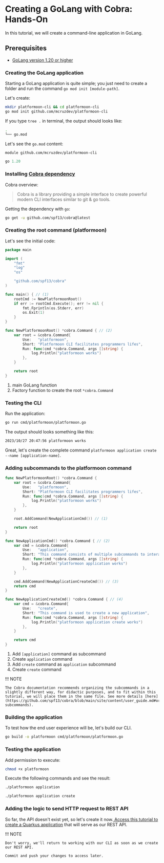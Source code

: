 # Creating a GoLang with Cobra: Hands-On

In this tutorial, we will create a command-line application in GoLang.

## Prerequisites

- [GoLang version 1.20 or higher](https://go.dev/doc/install)

### Creating the GoLang application

Starting a GoLang application is quite simple; you just need to create a folder and run the command `go mod init [module-path]`.

Let's create:

```bash
mkdir platformoon-cli && cd platformoon-cli
go mod init github.com/mcruzdev/platformoon-cli
```

If you type `tree .` in terminal, the output should looks like:

```bash
.
└── go.mod
```

Let's see the `go.mod` content:

```mod
module github.com/mcruzdev/platformoon-cli

go 1.20
```

### Installing [Cobra dependency](https://github.com/spf13/cobra)

Cobra overview:

> Cobra is a library providing a simple interface to create powerful modern CLI interfaces similar to git & go tools.

Getting the dependency with `go`:

```bash
go get -u github.com/spf13/cobra@latest
```

### Creating the root command (platformoon)

Let's see the initial code:

``` go
package main

import (
	"fmt"
	"log"
	"os"

	"github.com/spf13/cobra"
)

func main() { // (1)
	rootCmd := NewPlatformoonRoot()
	if err := rootCmd.Execute(); err != nil {
		fmt.Fprintln(os.Stderr, err)
		os.Exit(1)
	}
}

func NewPlatformoonRoot() *cobra.Command { // (2)
	var root = &cobra.Command{
		Use:   "platformoon",
		Short: "Platformoon CLI facilitates programmers lifes",
		Run: func(cmd *cobra.Command, args []string) {
			log.Println("platformoon works")
		},
	}

	return root
}
```

1.  main GoLang function
2.  Factory function to create the root `*cobra.Command`

### Testing the CLI

Run the application:

```bash
go run cmd/platformoon/platformoon.go
```

The output should looks something like this:

```bash
2023/10/27 20:47:56 platformoon works
```

Great, let's create the complete command `platformoon application create --name [application-name]`.

### Adding subcommands to the platformoon command

```go
func NewPlatformoonRoot() *cobra.Command {
	var root = &cobra.Command{
		Use:   "platformoon",
		Short: "Platformoon CLI facilitates programmers lifes",
		Run: func(cmd *cobra.Command, args []string) {
			log.Println("platformoon works")
		},
	}

	root.AddCommand(NewApplicationCmd()) // (1)

	return root
}

func NewApplicationCmd() *cobra.Command { // (2)
	var cmd = &cobra.Command{
		Use:   "application",
		Short: "This command consists of multiple subcommands to interact with applications",
		Run: func(cmd *cobra.Command, args []string) {
			log.Println("platformoon application works")
		},
	}

	cmd.AddCommand(NewApplicationCreateCmd()) // (3)
	return cmd
}

func NewApplicationCreateCmd() *cobra.Command { // (4)
	var cmd = &cobra.Command{
		Use:   "create",
		Short: "This command is used to create a new application",
		Run: func(cmd *cobra.Command, args []string) {
			log.Println("platformoon application create works")
		},
	}

	return cmd
}

```

1.	Add `[application]` command as subcommand
2.	Create `application` command
3.	Add `create` command as `application` subcommand
4.	Create `create` command 

!!! NOTE

	The Cobra documentation recommends organizing the subcommands in a slightly different way, for didactic purposes, and to fit within this tutorial, we will place them in the same file. See more details [here](https://github.com/spf13/cobra/blob/main/site/content/user_guide.md#organizing-subcommands).

### Building the application

To test how the end user experience will be, let's build our CLI.

```bash
go build -o platformoon cmd/platformoon/platformoon.go 
```

### Testing the application

Add permission to execute:

```bash
chmod +x platformoon
```

Execute the following commands and see the result:

```bash
./platformoon application
```

```bash
./platformoon application create
```

### Adding the logic to send HTTP request to REST API

So far, the API doesn't exist yet, so let's create it now.[ Access this tutorial to create a Quarkus application](/tutorials/creating-a-quarkus-rest-api) that will serve as our REST API.

!!! NOTE

	Don't worry, we'll return to working with our CLI as soon as we create our REST API.

	Commit and push your changes to access later.